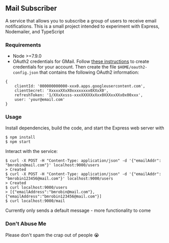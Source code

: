 ## Mail Subscriber
A service that allows you to subscribe a group of users to receive email notifications. This is a small project intended to experiment with Express, Nodemailer, and TypeScript

### Requirements
* Node >=7.9.0
* OAuth2 credentials for GMail. Follow [these instructions](https://developers.google.com/identity/protocols/OAuth2) to create credentials for your account. Then create the file `$HOME/oauth2-config.json` that contains the following OAuth2 information:
```
{
    clientId: '000000000000-xxx0.apps.googleusercontent.com',
    clientSecret: 'XxxxxXXxX0xxxxxxxx0XXxX0',
    refreshToken: '1/XXxXxsss-xxxXXXXXxXxx0XXXxxXXx0x00xxx',
    user: 'your@email.com'
}
```

### Usage
Install dependencies, build the code, and start the Express web server with

    $ npm install
    $ npm start

Interact with the service:

    $ curl -X POST -H "Content-Type: application/json" -d '{"emailAddr": "bmrobin@mail.com"}' localhost:9000/users
    > Created
    $ curl -X POST -H "Content-Type: application/json" -d '{"emailAddr": "bmrobin123456@mail.com"}' localhost:9000/users
    > Created
    $ curl localhost:9000/users
    > [{"emailAddress":"bmrobin@mail.com"}, {"emailAddress":"bmrobin123456@mail.com"}]
    $ curl localhost:9000/mail

Currently only sends a default message - more functionality to come

### Don't Abuse Me
Please don't spam the crap out of people :sob:
